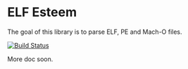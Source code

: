 # ELF Esteem #

The goal of this library is to parse ELF, PE and Mach-O files.

[![Build Status](https://travis-ci.org/LRGH/elfesteem.svg?branch=master)](https://travis-ci.org/LRGH/elfesteem)

More doc soon.

